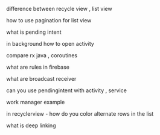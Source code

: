 
difference between recycle view , list view 

how to use pagination for list view 

what is pending intent 

in background how to open activity 

compare rx java , coroutines

what are rules in firebase

what are broadcast receiver 

can you use pendingintent with activity , service 

work manager example

in recyclerview - how do you color alternate rows in the list

what is deep linking




